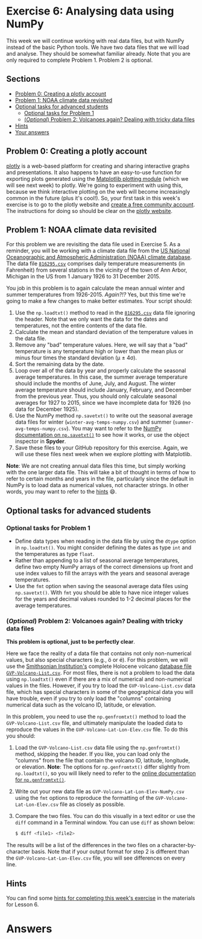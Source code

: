 # Exercise 6: Analysing data using NumPy
This week we will continue working with real data files, but with NumPy instead of the basic Python tools.
We have two data files that we will load and analyse.
They should be somewhat familiar already.
Note that you are only required to complete Problem 1.
Problem 2 is optional.

## Sections
- [Problem 0: Creating a plotly account](#problem-0-creating-a-plotly-account)
- [Problem 1: NOAA climate data revisited](#problem-1-noaa-climate-data-revisited)
- [Optional tasks for advanced students](#optional-tasks-for-advanced-students)
  - [Optional tasks for Problem 1](#optional-tasks-for-problem-1)
  - [(*Optional*) Problem 2: Volcanoes again? Dealing with tricky data files](#optional-problem-2-volcanoes-again-dealing-with-tricky-data-files)
- [Hints](https://github.com/Python-for-geo-people/Lesson-6-Intro-to-NumPy/blob/master/Lesson/hints.md)
- [Your answers](#answers)

## Problem 0: Creating a plotly account
[plotly](https://plot.ly/) is a web-based platform for creating and sharing interactive graphs and presentations.
It also happens to have an easy-to-use function for exporting plots generated using the [Matplotlib plotting module](http://matplotlib.org/) (which we will see next week) to plotly.
We're going to experiment with using this, because we think interactive plotting on the web will become increasingly common in the future (plus it's cool!).
So, your first task in this week's exercise is to go to the plotly website and [create a free community account](https://plot.ly/accounts/login/?action=signup).
The instructions for doing so should be clear on the [plotly website](https://plot.ly/).

## Problem 1: NOAA climate data revisited
For this problem we are revisiting the data file used in Exercise 5.
As a reminder, you will be working with a climate data file from the [US National Oceanographic and Atmospheric Administration (NOAA) climate database](https://www.ncdc.noaa.gov/cdo-web/).
The data file [`816295.csv`](Data/816295.csv) comprises daily temperature measurements (in Fahrenheit) from several stations in the vicinity of the town of Ann Arbor, Michigan in the US from 1 January 1926 to 31 December 2015.

You job in this problem is to again calculate the mean annual winter and summer temperatures from 1926-2015.
*Again?!?*
Yes, but this time we're going to make a few changes to make better estimates.
Your script should:

1. Use the `np.loadtxt()` method to read in the [`816295.csv`](Data/816295.csv) data file ignoring the header.
Note that we only want the data for the dates and temperatures, not the entire contents of the data file.
2. Calculate the mean and standard deviation of the temperature values in the data file.
3. Remove any "bad" temperature values. Here, we will say that a "bad" temperature is any temperature high or lower than the mean plus or minus four times the standard deviation (μ ± 4σ).
4. Sort the remaining data by the date.
5. Loop over all of the data by year and properly calculate the seasonal average temperatures.
In this case, the summer average temperature should include the months of June, July, and August.
The winter average temperature should include January, February, and December from the previous year.
Thus, you should only calculate seasonal averages for 1927 to 2015, since we have incomplete data for 1926 (no data for December 1925).
6. Use the NumPy method `np.savetxt()` to write out the seasonal average data files for winter (`winter-avg-temps-numpy.csv`) and summer (`summer-avg-temps-numpy.csv`).
You may want to refer to the [NumPy documentation on `np.savetxt()`](http://docs.scipy.org/doc/numpy/reference/generated/numpy.savetxt.html) to see how it works, or use the object inspector in **Spyder**.
7. Save these files to your GitHub repository for this exercise.
Again, we will use these files next week when we explore plotting with Matplotlib.

**Note**: We are not creating annual data files this time, but simply working with the one larger data file.
This will take a bit of thought in terms of how to refer to certain months and years in the file, particularly since the default in NumPy is to load data as numerical values, not character strings.
In other words, you may want to refer to the [hints](https://github.com/Python-for-geo-people/Lesson-6-Intro-to-NumPy/blob/master/Lesson/hints.md) :smile:.

## Optional tasks for advanced students
### Optional tasks for Problem 1

- Define data types when reading in the data file by using the `dtype` option in `np.loadtxt()`.
You might consider defining the dates as type `int` and the temperatures as type `float`.
- Rather than appending to a list of seasonal average temperatures, define two empty NumPy arrays of the correct dimensions up front and use index values to fill the arrays with the years and seasonal average temperatures.
- Use the `fmt` option when saving the seasonal average data files using `np.savetxt()`.
With `fmt` you should be able to have nice integer values for the years and decimal values rounded to 1-2 decimal places for the average temperatures.

### (*Optional*) Problem 2: Volcanoes again? Dealing with tricky data files
**This problem is optional, just to be perfectly clear**.

Here we face the reality of a data file that contains not only non-numerical values, but also special characters (e.g., ö or é).
For this problem, we will use the [Smithsonian Institution's](http://volcano.si.edu/) complete Holocene volcano [database file `GVP-Volcano-List.csv`](Data/GVP-Volcano-List.csv).
For most files, there is not a problem to load the data using `np.loadtxt()` even if there are a mix of numerical and non-numerical values in the files.
However, if you try to load the `GVP-Volcano-List.csv` data file, which has special characters in some of the geographical data you will have trouble, even if you try to only load the "columns" containing numerical data such as the volcano ID, latitude, or elevation.

In this problem, you need to use the `np.genfromtxt()` method to load the `GVP-Volcano-List.csv` file, and ultimately manipulate the loaded data to reproduce the values in the `GVP-Volcano-Lat-Lon-Elev.csv` file.
To do this you should:

1. Load the `GVP-Volcano-List.csv` data file using the `np.genfromtxt()` method, skipping the header.
If you like, you can load only the "columns" from the file that contain the volcano ID, latitude, longitude, or elevation.
**Note**: The options for `np.genfromtxt()` differ slightly from `np.loadtxt()`, so you will likely need to refer to the [online documentation for `np.genfromtxt()`](http://docs.scipy.org/doc/numpy/reference/generated/numpy.genfromtxt.html).
2. Write out your new data file as `GVP-Volcano-Lat-Lon-Elev-NumPy.csv` using the `fmt` options to reproduce the formatting of the `GVP-Volcano-Lat-Lon-Elev.csv` file as closely as possible.
3. Compare the two files.
You can do this visually in a text editor or use the `diff` command in a Terminal window.
You can use `diff` as shown below:

    ```bash
    $ diff <file1> <file2>
    ```
The results will be a list of the differences in the two files on a character-by-character basis.
Note that if your output format for step 2 is different than the `GVP-Volcano-Lat-Lon-Elev.csv` file, you will see differences on every line.

## Hints
You can find some [hints for completing this week's exercise](https://github.com/Python-for-geo-people/Lesson-6-Intro-to-NumPy/blob/master/Lesson/hints.md) in the materials for Lesson 6.

# Answers
